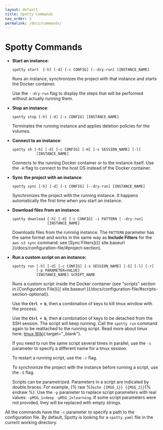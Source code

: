 ```yaml
---
layout: default
title: Spotty Commands
nav_order: 3
permalink: /docs/commands/
---
```


# Spotty Commands

- __Start an instance__:

  ```
  spotty start  [-h] [-d] [-c CONFIG] [--dry-run] [INSTANCE_NAME]
  ```

  Runs an instance, synchronizes the project with that instance and starts the Docker container.

  Use the `--dry-run` flag to display the steps that will be performed without actually running them.

- __Stop an instance__:

  ```
  spotty stop [-h] [-d] [-c CONFIG] [INSTANCE_NAME]
  ```

  Terminates the running instance and applies deletion policies for the volumes.

- __Connect to an instance__:

  ```
  spotty sh [-h] [-d] [-c CONFIG] [-H] [-s SESSION_NAME] [-l]
             [INSTANCE_NAME]
  ```

  Connects to the running Docker container or to the instance itself. Use the `-H` flag to connect to the host OS 
  instead of the Docker container.

- __Sync the project with an instance__:

  ```
  spotty sync [-h] [-d] [-c CONFIG] [--dry-run] [INSTANCE_NAME]
  ```

  Synchronizes the project with the running instance. It happens 
  automatically the first time when you start an instance.

- __Download files from an instance__:

  ```
  spotty download [-h] [-d] [-c CONFIG] -i PATTERN [--dry-run]
                  [INSTANCE_NAME]
   ```

  Downloads files from the running instance. The `PATTERN` parameter has the same format and works in the same way as 
  __Include Filters__ for the `aws s3 sync` command: see [Sync Filters]({{ site.baseurl }}/docs/configuration-file/#project-section).

- __Run a custom script on an instance:__

  ```
  spotty run [-h] [-d] [-c CONFIG] [-s SESSION_NAME] [-S] [-l] [-r]
             [-p PARAMETER=VALUE]
             [INSTANCE_NAME] SCRIPT_NAME
  ```

  Runs a custom script inside the Docker container (see "scripts" section in 
  [Configuration File]({{ site.baseurl }}/docs/configuration-file/#scripts-section-optional)).

  Use the __`Ctrl + b`__, then __`x`__ combination of keys to kill tmux window with the process.

  Use the __`Ctrl + b`__, then __`d`__ combination of keys to be detached from the SSH session. The script will keep running. 
  Call the `spotty run` command again to be reattached to the running script. 
  Read more about tmux here: [tmux Wiki](https://github.com/tmux/tmux/wiki){:target="_blank"}.

  If you need to run the same script several times in parallel, use the `-s` parameter to
  specify a different name for a tmux session.

  To restart a running script, use the `-r` flag.

  To synchronize the project with the instance before running a script, use the `-S` flag.
  
  Scripts can be parametrized. Parameters in a script are indicated by double braces. For example, 
  {% raw %}`echo {{MSG_1}} {{MSG_2}}`{% endraw %}. Use the `-p` parameter to replace script parameters with real values: 
  `-pMSG_1=deep -pMSG_2=learning`. If some script parameters were not provided, they will be replaced with
  empty strings.

All the commands have the `-c` parameter to specify a path to the configuration file. By default, Spotty is looking for 
a `spotty.yaml` file in the current working directory.
